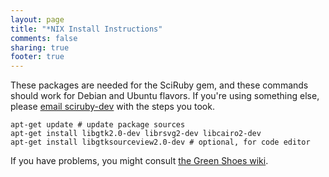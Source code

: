 ```yaml
---
layout: page
title: "*NIX Install Instructions"
comments: false
sharing: true
footer: true
---
```


These packages are needed for the SciRuby gem, and these commands should work for Debian and Ubuntu flavors. If you're
using something else, please <a href="mailto:sciruby-dev@googlegroups.com">email sciruby-dev</a> with the steps you took.

<pre><code>apt-get update # update package sources
apt-get install libgtk2.0-dev librsvg2-dev libcairo2-dev
apt-get install libgtksourceview2.0-dev # optional, for code editor
</code></pre>

If you have problems, you might consult [the Green Shoes wiki](https://github.com/ashbb/green_shoes/wiki/Building-Green-Shoes-on-Ubuntu).